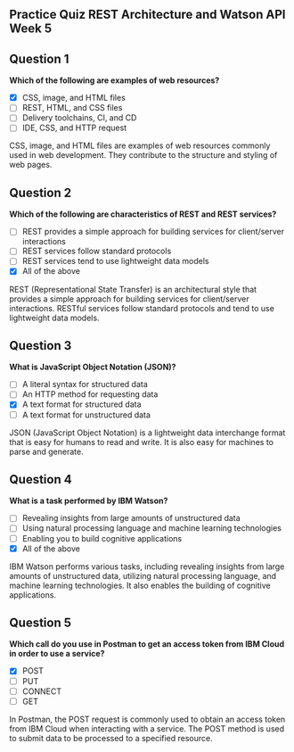 ## Practice Quiz REST Architecture and Watson API Week 5

## Question 1

**Which of the following are examples of web resources?**

- [x] CSS, image, and HTML files
- [ ] REST, HTML, and CSS files
- [ ] Delivery toolchains, CI, and CD
- [ ] IDE, CSS, and HTTP request

CSS, image, and HTML files are examples of web resources commonly used in web development. They contribute to the structure and styling of web pages.

## Question 2

**Which of the following are characteristics of REST and REST services?**

- [ ] REST provides a simple approach for building services for client/server interactions
- [ ] REST services follow standard protocols
- [ ] REST services tend to use lightweight data models
- [x] All of the above

REST (Representational State Transfer) is an architectural style that provides a simple approach for building services for client/server interactions. RESTful services follow standard protocols and tend to use lightweight data models.

## Question 3

**What is JavaScript Object Notation (JSON)?**

- [ ] A literal syntax for structured data
- [ ] An HTTP method for requesting data
- [x] A text format for structured data
- [ ] A text format for unstructured data

JSON (JavaScript Object Notation) is a lightweight data interchange format that is easy for humans to read and write. It is also easy for machines to parse and generate.

## Question 4

**What is a task performed by IBM Watson?**

- [ ] Revealing insights from large amounts of unstructured data
- [ ] Using natural processing language and machine learning technologies
- [ ] Enabling you to build cognitive applications
- [x] All of the above

IBM Watson performs various tasks, including revealing insights from large amounts of unstructured data, utilizing natural processing language, and machine learning technologies. It also enables the building of cognitive applications.

## Question 5

**Which call do you use in Postman to get an access token from IBM Cloud in order to use a service?**

- [x] POST
- [ ] PUT
- [ ] CONNECT
- [ ] GET

In Postman, the POST request is commonly used to obtain an access token from IBM Cloud when interacting with a service. The POST method is used to submit data to be processed to a specified resource.
